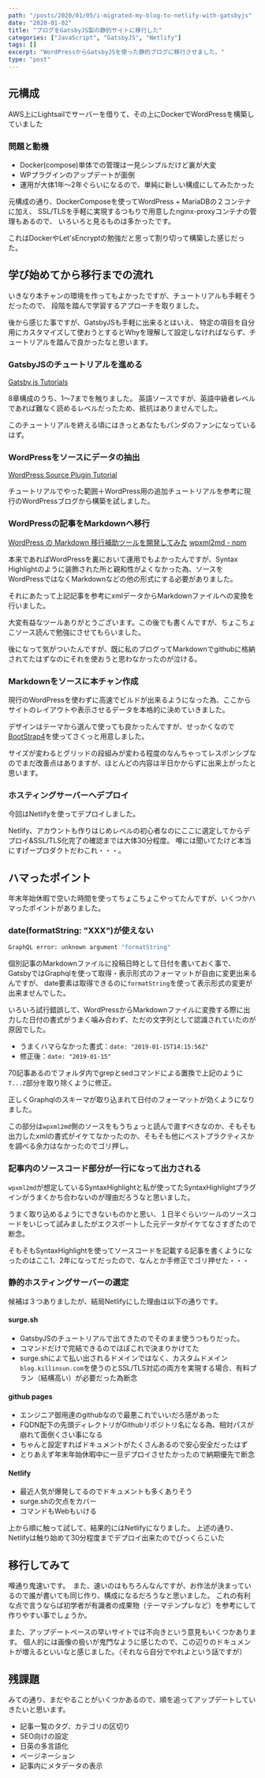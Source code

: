 ```yaml
---
path: "/posts/2020/01/05/i-migrated-my-blog-to-netlify-with-gatsbyjs"
date: "2020-01-02"
title: "ブログをGatsbyJS製の静的サイトに移行した"
categories: ["JavaScript", "GatsbyJS", "Netlify"]
tags: []
excerpt: "WordPressからGatsbyJSを使った静的ブログに移行させました。"
type: "post"
---
```


## 元構成

AWS上にLightsailでサーバーを借りて、その上にDockerでWordPressを構築していました

### 問題と動機

- Docker(compose)単体での管理は一見シンプルだけど裏が大変
- WPプラグインのアップデートが面倒
- 運用が大体1年〜2年ぐらいになるので、単純に新しい構成にしてみたかった

元構成の通り、DockerComposeを使ってWordPress + MariaDBの２コンテナに加え、
SSL/TLSを手軽に実現するつもりで用意したnginx-proxyコンテナの管理もあるので、
いろいろと見るものは多かったです。

これはDockerやLet'sEncryptの勉強だと思って割り切って構築した感じだった。


## 学び始めてから移行までの流れ

いきなり本チャンの環境を作ってもよかったですが、チュートリアルも手軽そうだったので、
段階を踏んで学習するアプローチを取りました。

後から感じた事ですが、GatsbyJSも手軽に出来るとはいえ、
特定の項目を自分用にカスタマイズして使おうとするとWhyを理解して設定しなければならず、チュートリアルを踏んで良かったなと思います。

### GatsbyJSのチュートリアルを進める

[Gatsby.js Tutorials](https://www.gatsbyjs.org/tutorial/)

8章構成のうち、1〜7までを触りました。
英語ソースですが、英語中級者レベルであれば難なく読めるレベルだったため、抵抗はありませんでした。

このチュートリアルを終える頃にはきっとあなたもパンダのファンになっているはず。

### WordPressをソースにデータの抽出

[WordPress Source Plugin Tutorial](https://www.gatsbyjs.org/tutorial/wordpress-source-plugin-tutorial/)

チュートリアルでやった範囲＋WordPress用の追加チュートリアルを参考に現行のWordPressブログから構築を試しました。

### WordPressの記事をMarkdownへ移行

[WordPress の Markdown 移行補助ツールを開発してみた](https://akabeko.me/blog/2016/03/npm-wpxml2md-v1-0-0-release/)
[wpxml2md - npm](https://www.npmjs.com/package/wpxml2md)

本来であればWordPressを裏において運用でもよかったんですが、Syntax Highlightのように装飾された所と親和性がよくなかった為、ソースをWordPressではなくMarkdownなどの他の形式にする必要がありました。

それにあたって上記記事を参考にxmlデータからMarkdownファイルへの変換を行いました。

大変有益なツールありがとうございます。この後でも書くんですが、ちょこちょこソース読んで勉強にさせてもらいました。

後になって気がついたんですが、既に私のブログってMarkdownでgithubに格納されてたはずなのにそれを使おうと思わなかったのが泣ける。

### Markdownをソースに本チャン作成

現行のWordPressを使わずに高速でビルドが出来るようになった為、ここからサイトのレイアウトや表示させるデータを本格的に決めていきました。

デザインはテーマから選んで使っても良かったんですが、せっかくなので[BootStrap4](https://getbootstrap.jp/)を使ってさくっと用意しました。

サイズが変わるとグリッドの段組みが変わる程度のなんちゃってレスポンシブなのでまだ改善点はありますが、ほとんどの内容は半日かからずに出来上がったと思います。

### ホスティングサーバーへデプロイ

今回はNetlifyを使ってデプロイしました。

Netlify、アカウントも作りはじめレベルの初心者なのにここに選定してからデプロイ&SSL/TLS化完了の確認までは大体30分程度。
噂には聞いてたけど本当にすげープロダクトだわこれ・・・。

## ハマったポイント

年末年始休暇で空いた時間を使ってちょこちょこやってたんですが、いくつかハマったポイントがありました。

### date(formatString: "XXX")が使えない

```sh
GraphQL error: unknown argument "formatString"
```

個別記事のMarkdownファイルに投稿日時として日付を書いておく事で、GatsbyではGraphqlを使って取得・表示形式のフォーマットが自由に変更出来るんですが、
date要素は取得できるのに`formatString`を使って表示形式の変更が出来ませんでした。

いろいろ試行錯誤して、WordPressからMarkdownファイルに変換する際に出力した日付の書式がうまく噛み合わず、ただの文字列として認識されていたのが原因でした。

- うまくハマらなかった書式：`date: "2019-01-15T14:15:56Z"`
- 修正後：`date: "2019-01-15"`

70記事あるのでフォルダ内でgrepとsedコマンドによる置換で上記のように`T...Z`部分を取り除くように修正。

正しくGraphqlのスキーマが取り込まれて日付のフォーマットが効くようになりました。

この部分は`wpxml2md`側のソースをもうちょっと読んで直すべきなのか、そもそも出力したxmlの書式がイケてなかったのか、そもそも他にベストプラクティスかを調べる余力はなかったのでゴリ押し。

### 記事内のソースコード部分が一行になって出力される

`wpxml2md`が想定しているSyntaxHighlightと私が使ってたSyntaxHighlightプラグインがうまくかち合わないのが理由だろうなと思いました。

うまく取り込めるようにできないものかと思い、１日半ぐらいツールのソースコードをいじって試みましたがエクスポートした元データがイケてなさすぎたので断念。

そもそもSyntaxHighlightを使ってソースコードを記載する記事を書くようになったのはここ1、2年になってだったので、なんとか手修正でゴリ押せた・・・

### 静的ホスティングサーバーの選定

候補は３つありましたが、結局Netlifyにした理由は以下の通りです。

#### surge.sh

- GatsbyJSのチュートリアルで出てきたのでそのまま使うつもりだった。
- コマンドだけで完結できるのでほぼこれで決まりかけてた
- surge.shによて払い出されるドメインではなく、カスタムドメイン`blog.killinsun.com`を使うのとSSL/TLS対応の両方を実現する場合、有料プラン（結構高い）が必要だった為断念

#### github pages

- エンジニア御用達のgithubなので最悪これでいいだろ感があった
- FQDN配下の先頭ディレクトリがGithubリポジトリ名になる為、相対パスが崩れて面倒くさい事になる
- ちゃんと設定すればドキュメントがたくさんあるので安心安全だったはず
- とりあえず年末年始休暇中に一旦デプロイさせたかったので納期優先で断念

#### Netlify

- 最近人気が爆発してるのでドキュメントも多くありそう
- surge.shの欠点をカバー
- コマンドもWebもいける

上から順に触って試して、結果的にはNetlifyになりました。
上述の通り、Netlifyは触り始めて30分程度までデプロイ出来たのでびっくらこいた


## 移行してみて

噂通り鬼速いです。　また、速いのはもちろんなんですが、お作法が決まっているので誰が書いても同じ作り、構成になるだろうなと思いました。
これの有利な点で言うならば初学者が有識者の成果物（テーマテンプレなど）を参考にして作りやすい事でしょうか。

また、アップデートペースの早いサイトでは不向きという意見もいくつかあります。
個人的には画像の扱いが鬼門なように感じたので、この辺りのドキュメントが増えるといいなと感じました。（それなら自分でやれよという話ですが）


## 残課題

みての通り、まだやることがいくつかあるので、順を追ってアップデートしていきたいと思います。

- 記事一覧のタグ、カテゴリの区切り
- SEO向けの設定
- 日英の多言語化
- ページネーション
- 記事内にメタデータの表示